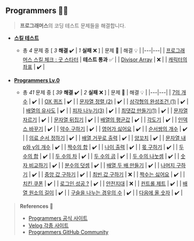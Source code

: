 ## Programmers 👨‍💻

> **프로그래머스**의 코딩 테스트 문제들을 해결합니다.

+ <a href="https://github.com/DevJaepaL/Algorithms/tree/main/Programmers/src/SkillCheckTest">**스킬 테스트**</a>
  + 총 *4* 문제 중 [ *3* **해결**  ✔️ | *1* **실패** ❌ ]
    | 문제 📜 | 해결 💡 |
    |---|---|
    | [프로그래머스 스킬 체크 : 굿 스타터](https://github.com/DevJaepaL/Algorithms/blob/main/Programmers/src/SkillCheckTest/CheckTest_0227.java) | **테스트 통과** ✅  |
    | [Divisor Array](https://github.com/DevJaepaL/Algorithms/blob/main/Programmers/src/SkillCheckTest/SkillCheckTest.java) | ❌  |
    | [캐릭터의 좌표](https://github.com/DevJaepaL/Algorithms/blob/main/Programmers/src/SkillCheckTest/CharsCoord.java) | ✔️  |

+ <a href="https://github.com/DevJaepaL/Algorithms/tree/main/Programmers/src/Programmers_Lv0">**Programmers Lv.0**</a>
  + 총 *41* 문제 중 [ *39* **해결**  ✔️ | *2* **실패** ❌ ]
    | 문제 📜 | 해결 💡 |
    |---|---|
    | [7의 개수](https://github.com/DevJaepaL/Algorithms/blob/main/Programmers/src/Programmers_Lv0/Lv0_Count7.java) | ✔️  |
    | [OX 퀴즈](https://github.com/DevJaepaL/Algorithms/blob/main/Programmers/src/Programmers_Lv0/Lv0_oxQuiz.java) | ✔️  |
    | [문자열 정렬 (2)](https://github.com/DevJaepaL/Algorithms/blob/main/Programmers/src/Programmers_Lv0/Lv0_SortString.java) | ✔️  |
    | [삼각형의 완성조건 (1)](https://github.com/DevJaepaL/Algorithms/blob/main/Programmers/src/Programmers_Lv0/Lv0_Triangle.java) | ✔️  |
    | [배열의 유사도](https://github.com/DevJaepaL/Algorithms/blob/main/Programmers/src/Programmers_Lv0/Lv0_SimliarArr.java) | ✔️  |
    | [피자 나누기(3)](https://github.com/DevJaepaL/Algorithms/blob/main/Programmers/src/Programmers_Lv0/Lv0_SlicePizza.java) | ✔️  |
    | [최댓값 만들기(1)](https://github.com/DevJaepaL/Algorithms/blob/main/Programmers/src/Programmers_Lv0/Lv0_MaxArr.java) | ✔️  |
    | [문자열 자르기](https://github.com/DevJaepaL/Algorithms/blob/main/Programmers/src/Programmers_Lv0/Lv0_ArrCut.java) | ✔️  |
    | [문자열 뒤집기](https://github.com/DevJaepaL/Algorithms/blob/main/Programmers/src/Programmers_Lv0/Lv0_ReverseStr.java) | ✔️  |
    | [배열의 평균값](https://github.com/DevJaepaL/Algorithms/blob/main/Programmers/src/Programmers_Lv0/Lv0_ArrAvg.java) | ✔️  |
    | [각도기](https://github.com/DevJaepaL/Algorithms/blob/main/Programmers/src/Programmers_Lv0/Lv0_Angle.java) | ✔️  |
    | [인덱스 바꾸기](https://github.com/DevJaepaL/Algorithms/blob/main/Programmers/src/Programmers_Lv0/Lv0_Index.java) | ✔️  |
    | [약수 구하기](https://github.com/DevJaepaL/Algorithms/blob/main/Programmers/src/Programmers_Lv0/Lv0_Measure.java) | ✔️  |
    | [영어가 싫어요](https://github.com/DevJaepaL/Algorithms/blob/main/Programmers/src/Programmers_Lv0/Lv0_English.java) | ✔️  |
    | [순서쌍의 개수](https://github.com/DevJaepaL/Algorithms/blob/main/Programmers/src/Programmers_Lv0/Lv0_OrderedPair.java) | ✔️  |
    | [의료 순서 정하기](https://github.com/DevJaepaL/Algorithms/blob/main/Programmers/src/Programmers_Lv0/Lv0_Medical.java) | ✔️  |
    | [배열 거꾸로 출력](https://github.com/DevJaepaL/Algorithms/blob/main/Programmers/src/Programmers_Lv0/Lv0_ReverseArr.java) | ✔️  |
    | [양꼬치](https://github.com/DevJaepaL/Algorithms/blob/main/Programmers/src/Programmers_Lv0/Lv0_Lamb.java) | ✔️  |
    | [문자열 내 p와 y의 개수](https://github.com/DevJaepaL/Algorithms/blob/main/Programmers/src/Programmers_Lv0/Lv0_StringCnt.java) | ✔️  |
    | [짝수의 합](https://github.com/DevJaepaL/Algorithms/blob/main/Programmers/src/Programmers_Lv0/Lv0_EvenNum.java) | ✔️  |
    | [나이 출력](https://github.com/DevJaepaL/Algorithms/blob/main/Programmers/src/Programmers_Lv0/Lv0_PrintAge.java) | ✔️  |
    | [몫 구하기](https://github.com/DevJaepaL/Algorithms/blob/main/Programmers/src/Programmers_Lv0/Lv0_Programmers01.java) | ✔️  |
    | [두 수의 합](https://github.com/DevJaepaL/Algorithms/blob/main/Programmers/src/Programmers_Lv0/Lv0_Programmers02.java)  | ✔️  |
    | [두 수의 차](https://github.com/DevJaepaL/Algorithms/blob/main/Programmers/src/Programmers_Lv0/Lv0_Programmers03.java)   | ✔️  |
    | [두 수의 곱](https://github.com/DevJaepaL/Algorithms/blob/main/Programmers/src/Programmers_Lv0/Lv0_Programmers04.java)  | ✔️  |
    | [두 수의 나눗셈](https://github.com/DevJaepaL/Algorithms/blob/main/Programmers/src/Programmers_Lv0/Lv0_Programmers05.java)  | ✔️  |
    | [숫자 비교하기](https://github.com/DevJaepaL/Algorithms/blob/main/Programmers/src/Programmers_Lv0/Lv0_Programmers06.java)  | ✔️  |
    | [분수의 덧셈](https://github.com/DevJaepaL/Algorithms/blob/main/Programmers/src/Programmers_Lv0/Lv0_Programmers07.java)  | ✔️  |
    | [배열 두 배 만들기](https://github.com/DevJaepaL/Algorithms/blob/main/Programmers/src/Programmers_Lv0/Lv0_Programmers08.java)  | ✔️  |
    | [나머지 구하기](https://github.com/DevJaepaL/Algorithms/blob/main/Programmers/src/Programmers_Lv0/Lv0_Programmers09.java)  | ✔️  |
    | [중앙 값 구하기](https://github.com/DevJaepaL/Algorithms/blob/main/Programmers/src/Programmers_Lv0/Lv0_Programmers10.java)  | ✔️  |
    | [최빈 값 구하기](https://github.com/DevJaepaL/Algorithms/blob/main/Programmers/src/Programmers_Lv0/Lv0_Programmers11.java)  | ❌  |
    | [짝수는 싫어요](https://github.com/DevJaepaL/Algorithms/blob/main/Programmers/src/Programmers_Lv0/Lv0_Programmers12.java)  | ✔️  |
    | [치킨 쿠폰](https://github.com/DevJaepaL/Algorithms/blob/main/Programmers/src/Programmers_Lv0/Lv0_Programmers13.java)  | ✔️  |
    | [로그인 성공 ?](https://github.com/DevJaepaL/Algorithms/blob/main/Programmers/src/Programmers_Lv0/Lv0_Programmers14.java)  | ✔️  |
    | [안전지대](https://github.com/DevJaepaL/Algorithms/blob/main/Programmers/src/Programmers_Lv0/Lv0_SafeArea.java)  | ❌  |
    | [컨트롤 제트](https://github.com/DevJaepaL/Algorithms/blob/main/Programmers/src/Programmers_Lv0/Lv0_ControlZ.java)  | ✔️  |
    | [배열 원소의 길이](https://school.programmers.co.kr/learn/courses/30/lessons/120854)  | ✔️  |
    | [구슬을 나누는 경우의 수](https://github.com/DevJaepaL/Algorithms/blob/main/Programmers/src/Programmers_Lv0/Lv0_BallsFactorial.java)  | ✔️  |
    | [다음에 올 숫자](https://github.com/DevJaepaL/Algorithms/blob/main/Programmers/src/Programmers_Lv0/Lv0_Arithmetic.java)  | ✔️  |

> **References** 🤝
> + <a href="https://programmers.co.kr/">Programmers 공식 사이트</a>
> + <a href="https://velog.io">Velog 각종 사이트</a>
> + [Programmers GitHub Community](https://github.com/codeisneverodd/programmers-coding-test)